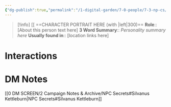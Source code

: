 ```yaml
---
{"dg-publish":true,"permalink":"/1-digital-garden/7-0-people/7-3-np-cs/silvanus-kettleburn/","tags":["#person","hogwarts","hogwarts-faculty","professor","#hufflepuff"]}
---
```


>[!info] 
>[[ ==CHARACTER PORTRAIT HERE (with |left|300)==
>**Role**:: [About this person text here]
>**3 Word Summary**:: *Personality summary here*
>**Usually found in**:: [location links here]

# Interactions


# DM Notes

[[0 DM SCREEN/2 Campaign Notes & Archive/NPC Secrets#Silvanus Kettleburn\|NPC Secrets#Silvanus Kettleburn]]